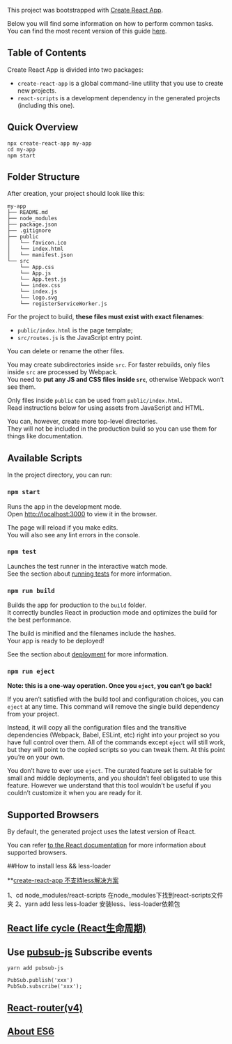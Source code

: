 This project was bootstrapped with [Create React App](https://github.com/facebookincubator/create-react-app).

Below you will find some information on how to perform common tasks.<br>
You can find the most recent version of this guide [here](https://github.com/facebookincubator/create-react-app/blob/master/packages/react-scripts/template/README.md).

## Table of Contents

Create React App is divided into two packages:

* `create-react-app` is a global command-line utility that you use to create new projects.
* `react-scripts` is a development dependency in the generated projects (including this one).



## Quick Overview

```
npx create-react-app my-app
cd my-app
npm start
```

## Folder Structure

After creation, your project should look like this:

```
my-app
├── README.md
├── node_modules
├── package.json
├── .gitignore
├── public
│   └── favicon.ico
│   └── index.html
│   └── manifest.json
└── src
    └── App.css
    └── App.js
    └── App.test.js
    └── index.css
    └── index.js
    └── logo.svg
    └── registerServiceWorker.js

```

For the project to build, **these files must exist with exact filenames**:

* `public/index.html` is the page template;
* `src/routes.js` is the JavaScript entry point.

You can delete or rename the other files.

You may create subdirectories inside `src`. For faster rebuilds, only files inside `src` are processed by Webpack.<br>
You need to **put any JS and CSS files inside `src`**, otherwise Webpack won’t see them.

Only files inside `public` can be used from `public/index.html`.<br>
Read instructions below for using assets from JavaScript and HTML.

You can, however, create more top-level directories.<br>
They will not be included in the production build so you can use them for things like documentation.

## Available Scripts

In the project directory, you can run:

### `npm start`

Runs the app in the development mode.<br>
Open [http://localhost:3000](http://localhost:3000) to view it in the browser.

The page will reload if you make edits.<br>
You will also see any lint errors in the console.

### `npm test`

Launches the test runner in the interactive watch mode.<br>
See the section about [running tests](#running-tests) for more information.

### `npm run build`

Builds the app for production to the `build` folder.<br>
It correctly bundles React in production mode and optimizes the build for the best performance.

The build is minified and the filenames include the hashes.<br>
Your app is ready to be deployed!

See the section about [deployment](#deployment) for more information.

### `npm run eject`

**Note: this is a one-way operation. Once you `eject`, you can’t go back!**

If you aren’t satisfied with the build tool and configuration choices, you can `eject` at any time. This command will remove the single build dependency from your project.

Instead, it will copy all the configuration files and the transitive dependencies (Webpack, Babel, ESLint, etc) right into your project so you have full control over them. All of the commands except `eject` will still work, but they will point to the copied scripts so you can tweak them. At this point you’re on your own.

You don’t have to ever use `eject`. The curated feature set is suitable for small and middle deployments, and you shouldn’t feel obligated to use this feature. However we understand that this tool wouldn’t be useful if you couldn’t customize it when you are ready for it.

## Supported Browsers

By default, the generated project uses the latest version of React.

You can refer [to the React documentation](https://reactjs.org/docs/react-dom.html#browser-support) for more information about supported browsers.

##How to install less && less-loader

**[create-react-app 不支持less解决方案](https://blog.csdn.net/echo008/article/details/78311831)

1、cd node_modules/react-scripts  在node_modules下找到react-scripts文件夹
2、yarn add less less-loader     安装less、less-loader依赖包

## [React life cycle (React生命周期)](http://www.css88.com/react/docs/state-and-lifecycle.html)

##  Use [pubsub-js](https://www.npmjs.com/package/pubsub-js) Subscribe events

`yarn add pubsub-js`
```
PubSub.publish('xxx')
PubSub.subscribe('xxx');

```
## [React-router(v4)](https://reacttraining.com/react-router/web/example/basic)

## [About ES6](http://es6.ruanyifeng.com/#docs/class)

